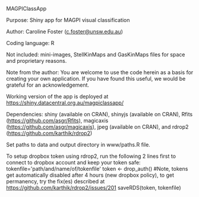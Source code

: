 MAGPIClassApp

Purpose: Shiny app for MAGPI visual classification

Author: Caroline Foster (c.foster@unsw.edu.au)

Coding language: R

Not included: mini-images, StellKinMaps and GasKinMaps files for space and proprietary reasons.

Note from the author: You are welcome to use the code herein as a basis for creating your own application. If you have found this useful, we would be grateful for an acknowledgement.

Working version of the app is deployed at https://shiny.datacentral.org.au/magpiclassapp/

Dependencies: 
shiny (available on CRAN),
shinyjs (available on CRAN),
Rfits (https://github.com/asgr/Rfits),
magicaxis (https://github.com/asgr/magicaxis),
jpeg (available on CRAN), and
rdrop2 (https://github.com/karthik/rdrop2)

Set paths to data and output directory in www/paths.R file.

To setup dropbox token using rdrop2, run the following 2 lines first to connect to dropbox account and keep your token safe: 
tokenfile='path/and/name/of/tokenfile'
token <- drop_auth()
#Note, tokens get automatically disabled after 4 hours (new dropbox policy), to get permanency, try the fix(es) described at https://github.com/karthik/rdrop2/issues/201
saveRDS(token, tokenfile)
